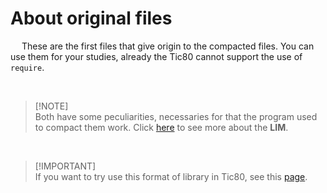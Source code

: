 # About original files
&emsp; These are the first files that give origin to the compacted files. You can use them for your studies, already the Tic80 cannot support the use of `require`.

<br>

> [!NOTE]\
> Both have some peculiarities, necessaries for that the program used to compact them work. Click [here](https://github.com/duckafire/LIM "LIM Repository") to see more about the **LIM**.

<br>

> [!IMPORTANT]\
> If you want to try use this format of library in Tic80, see this [page](https://github.com/nesbox/TIC-80/wiki/Using-require-to-load-external-code-into-your-cart "Tic80 Wiki").

<br>